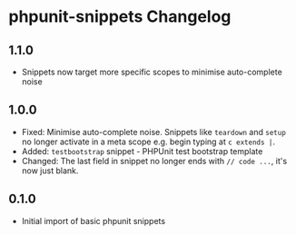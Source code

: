 # phpunit-snippets Changelog

## 1.1.0

* Snippets now target more specific scopes to minimise auto-complete noise

## 1.0.0

* Fixed: Minimise auto-complete noise. Snippets like `teardown` and `setup` no longer activate in a meta scope e.g. begin typing at `c extends |`. 
* Added: `testbootstrap` snippet - PHPUnit test bootstrap template
* Changed: The last field in snippet no longer ends with `// code ...`, it's now just blank. 

## 0.1.0

* Initial import of basic phpunit snippets
